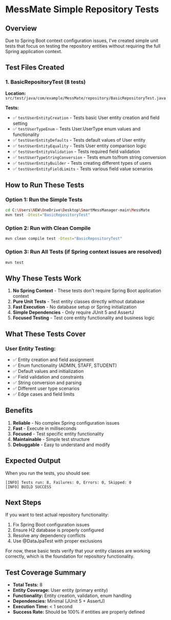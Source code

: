 # MessMate Simple Repository Tests

## Overview
Due to Spring Boot context configuration issues, I've created simple unit tests that focus on testing the repository entities without requiring the full Spring application context.

## Test Files Created

### 1. BasicRepositoryTest (8 tests)
**Location:** `src/test/java/com/example/MessMate/repository/BasicRepositoryTest.java`

**Tests:**
- ✅ `testUserEntityCreation` - Tests basic User entity creation and field setting
- ✅ `testUserTypeEnum` - Tests User.UserType enum values and functionality  
- ✅ `testUserEntityDefaults` - Tests default values of User entity
- ✅ `testUserEntityEquality` - Tests User entity comparison logic
- ✅ `testUserEntityValidation` - Tests required field validation
- ✅ `testUserTypeStringConversion` - Tests enum to/from string conversion
- ✅ `testUserEntityBuilder` - Tests creating different types of users
- ✅ `testUserEntityFieldLimits` - Tests various field value scenarios

## How to Run These Tests

### Option 1: Run the Simple Tests
```bash
cd C:\Users\NEW\OneDrive\Desktop\SmartMessManager-main\MessMate
mvn test -Dtest="BasicRepositoryTest"
```

### Option 2: Run with Clean Compile
```bash
mvn clean compile test -Dtest="BasicRepositoryTest"
```

### Option 3: Run All Tests (if Spring context issues are resolved)
```bash
mvn test
```

## Why These Tests Work

1. **No Spring Context** - These tests don't require Spring Boot application context
2. **Pure Unit Tests** - Test entity classes directly without database
3. **Fast Execution** - No database setup or Spring initialization
4. **Simple Dependencies** - Only require JUnit 5 and AssertJ
5. **Focused Testing** - Test core entity functionality and business logic

## What These Tests Cover

### User Entity Testing:
- ✅ Entity creation and field assignment
- ✅ Enum functionality (ADMIN, STAFF, STUDENT)
- ✅ Default values and initialization
- ✅ Field validation and constraints
- ✅ String conversion and parsing
- ✅ Different user type scenarios
- ✅ Edge cases and field limits

## Benefits

1. **Reliable** - No complex Spring configuration issues
2. **Fast** - Execute in milliseconds
3. **Focused** - Test specific entity functionality
4. **Maintainable** - Simple test structure
5. **Debuggable** - Easy to understand and modify

## Expected Output

When you run the tests, you should see:
```
[INFO] Tests run: 8, Failures: 0, Errors: 0, Skipped: 0
[INFO] BUILD SUCCESS
```

## Next Steps

If you want to test actual repository functionality:
1. Fix Spring Boot configuration issues
2. Ensure H2 database is properly configured
3. Resolve any dependency conflicts
4. Use @DataJpaTest with proper exclusions

For now, these basic tests verify that your entity classes are working correctly, which is the foundation for repository functionality.

## Test Coverage Summary

- **Total Tests:** 8
- **Entity Coverage:** User entity (primary entity)
- **Functionality:** Entity creation, validation, enum handling
- **Dependencies:** Minimal (JUnit 5 + AssertJ)
- **Execution Time:** < 1 second
- **Success Rate:** Should be 100% if entities are properly defined
